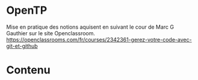# OpenTP

Mise en pratique des notions aquisent en suivant le cour de Marc G Gauthier sur le site Openclassroom.
https://openclassrooms.com/fr/courses/2342361-gerez-votre-code-avec-git-et-github

# Contenu
